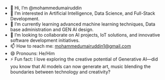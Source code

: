 - 👋 Hi, I’m @mohammedumairuddin
- 👀 I’m interested in Artificial Intelligence, Data Science, and Full-Stack Development.
- 🌱 I’m currently learning advanced machine learning techniques, Data base administration and GEN AI design.
- 💞️ I’m looking to collaborate on AI projects, IoT solutions, and innovative software development initiatives.
- 📫 How to reach me: mohammedumairuddin1@gmail.com 
- 😄 Pronouns: He/Him
- ⚡ Fun fact: I love exploring the creative potential of Generative AI—did you know that AI models can now generate art, music blending the boundaries between technology and creativity?



